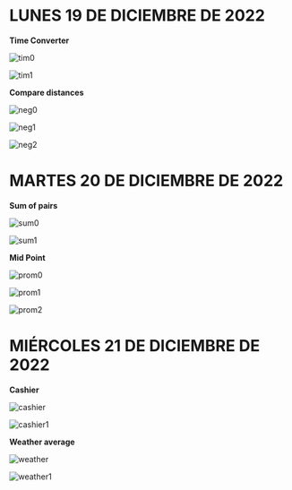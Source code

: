 # LUNES 19 DE DICIEMBRE DE 2022

**Time Converter**



![tim0](https://user-images.githubusercontent.com/78062925/208604608-c892d715-8b65-4c14-a71b-2880a2ae2b96.png)

![tim1](https://user-images.githubusercontent.com/78062925/208604613-cea37c3b-b4d9-4b6a-8432-a667f2cdb085.png)

**Compare distances**

![neg0](https://user-images.githubusercontent.com/78062925/208605732-d4a2d8d5-3567-4099-b547-652300c453e5.png)

![neg1](https://user-images.githubusercontent.com/78062925/208605735-25cdebcc-60ad-4de9-9b6f-8380669fafd1.png)

![neg2](https://user-images.githubusercontent.com/78062925/208605736-04f2d1bd-b42a-41b1-978c-3b1440468e16.png)


# MARTES 20 DE DICIEMBRE DE 2022

**Sum of pairs**

![sum0](https://user-images.githubusercontent.com/78062925/208825852-1d508c86-b3fe-454b-9c45-e5660ed6b4e2.png)

![sum1](https://user-images.githubusercontent.com/78062925/208825854-a449ea85-45cf-47c9-a763-13833ef114f2.png)

**Mid Point**


![prom0](https://user-images.githubusercontent.com/78062925/208827511-21f1ff14-64c7-4806-9547-95a9f7cd1145.png)

![prom1](https://user-images.githubusercontent.com/78062925/208827513-8269c06d-f056-412c-ab69-7d3f777ae767.png)

![prom2](https://user-images.githubusercontent.com/78062925/208827515-bf06b299-16bf-405d-9f02-5af7e9bc68a8.png)


# MIÉRCOLES 21 DE DICIEMBRE DE 2022

**Cashier**

![cashier](https://user-images.githubusercontent.com/78062925/210924168-eac9e551-1302-48a6-8fd7-82e53525c6a0.png)

![cashier1](https://user-images.githubusercontent.com/78062925/210924169-98a52cfa-c2e5-4a27-8703-d44736c65c5e.png)

**Weather average**


![weather](https://user-images.githubusercontent.com/78062925/210924716-17379130-9eaf-4e04-bcfa-88fdc8df6b91.png)

![weather1](https://user-images.githubusercontent.com/78062925/210924718-abb8d7d9-dc9e-4ae9-97d8-b783f8cc77c2.png)



